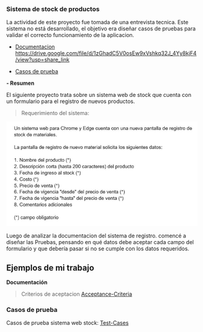 ### Sistema de stock de productos 

  La actividad de este proyecto fue tomada de una entrevista tecnica. Este sistema no está desarrollado, el objetivo era diseñar casos de pruebas para validar el correcto 
  funcionamiento de la aplicacion. 
 
* [Documentacion](#Ejemplos-de-mi-trabajo)   https://drive.google.com/file/d/1zGhadC5V0osEw9xVshkq32J_4Yy8kjF4/view?usp=share_link
  
* [Casos de prueba](https://docs.google.com/spreadsheets/d/1rJ0hbM8WvnNIS6GtqIF9hZiNMpWuoDGn/edit?usp=share_link&ouid=105176983608863755433&rtpof=true&sd=true)    
    
    
__- Resumen__

El siguiente proyecto trata sobre un sistema web de stock que cuenta con un formulario para el registro de nuevos productos.        


> Requerimiento del sistema: 


![](https://github.com/Pablo-n15/Portfolio/blob/main/requerimiento1.jpg)  


Luego de analizar la documentacion del sistema de registro.
comencé a diseñar las Pruebas, pensando en qué datos debe aceptar cada campo del formulario y que debería pasar si no se cumple con los datos requeridos.  
 
 ## Ejemplos de mi trabajo
 
__Documentación__  
  
>Criterios de aceptacion [Acceptance-Criteria]()

### Casos de prueba 

Casos de prueba sistema web stock: [Test-Cases]()
